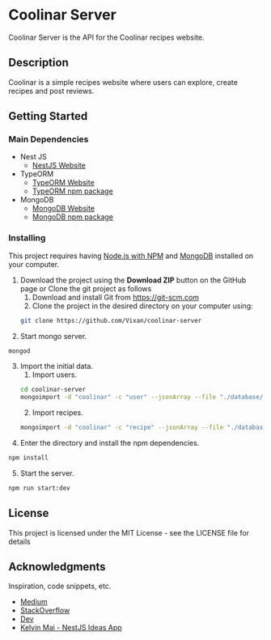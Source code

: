# Coolinar Server

Coolinar Server is the API for the Coolinar recipes website.

## Description

Coolinar is a simple recipes website where users can explore, create recipes and post reviews.

## Getting Started

### Main Dependencies

* Nest JS
  - [NestJS Website](https://nestjs.com) 
* TypeORM
  - [TypeORM Website](https://typeorm.io/) 
  - [TypeORM npm package](https://www.npmjs.com/package/typeorm)
* MongoDB
  - [MongoDB Website](https://www.mongodb.com/)
  - [MongoDB npm package](https://www.npmjs.com/package/mongodb)

### Installing

This project requires having [Node.js with NPM](https://nodejs.org/en/) and 
[MongoDB](https://www.mongodb.com/download-center) installed on your computer.

1. Download the project using the **Download ZIP** button on the GitHub page or Clone the git project as follows
    1. Download and install Git from https://git-scm.com
    2. Clone the project in the desired directory on your computer using:
    ```bash
    git clone https://github.com/Vixan/coolinar-server
    ```
2. Start mongo server.
  ```bash
  mongod
  ```
3. Import the initial data. 
   1. Import users.
   ```bash
   cd coolinar-server
   mongoimport -d "coolinar" -c "user" --jsonArray --file "./database/users.json"
   ```
   2. Import recipes.
   ```bash
   mongoimport -d "coolinar" -c "recipe" --jsonArray --file "./database/recipes.json"
   ```
4. Enter the directory and install the npm dependencies.
  ```bash
  npm install
  ```
5. Start the server.
  ```bash
  npm run start:dev
  ```

## License

This project is licensed under the MIT License - see the LICENSE file for details

## Acknowledgments

Inspiration, code snippets, etc.
* [Medium](https://medium.com)
* [StackOverflow](https://stackoverflow.com)
* [Dev](https://dev.to/)
* [Kelvin Mai - NestJS Ideas App](https://www.youtube.com/watch?v=NF9Xn4g5MJY&list=PLBeQxJQNprbiJm55q7nTAfhMmzIC8MWxc)
